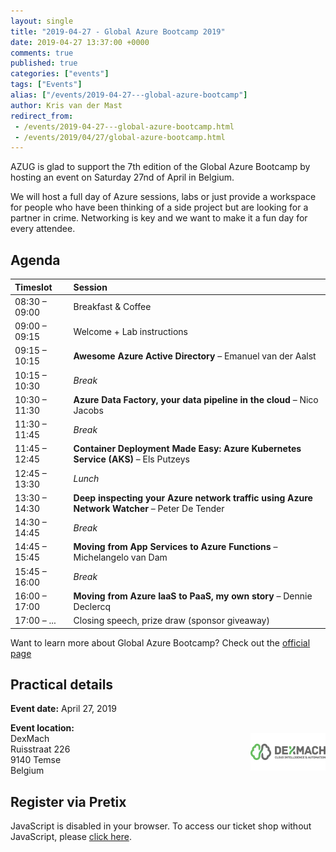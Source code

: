 ```yaml
---
layout: single
title: "2019-04-27 - Global Azure Bootcamp 2019"
date: 2019-04-27 13:37:00 +0000
comments: true
published: true
categories: ["events"]
tags: ["Events"]
alias: ["/events/2019-04-27---global-azure-bootcamp"]
author: Kris van der Mast
redirect_from:
 - /events/2019-04-27---global-azure-bootcamp.html
 - /events/2019/04/27/global-azure-bootcamp.html
---
```


AZUG is glad to support the 7th edition of the Global Azure Bootcamp by hosting an event on Saturday 27nd of April in Belgium.

We will host a full day of Azure sessions, labs or just provide a workspace for people who have been thinking of a side project but are looking for a partner in crime. Networking is key and we want to make it a fun day for every attendee.

## Agenda

| Timeslot        | Session                                                                                                     |
|:----------------|:------------------------------------------------------------------------------------------------------------|
| 08:30 – 09:00   | Breakfast & Coffee                                                                                          |
| 09:00 – 09:15   | Welcome + Lab instructions                                                                                  |
| 09:15 – 10:15   | **Awesome Azure Active Directory** – Emanuel van der Aalst                                                  |
| 10:15 – 10:30   | *Break*                                                                                                     |
| 10:30 – 11:30   | **Azure Data Factory, your data pipeline in the cloud**  – Nico Jacobs                                      |
| 11:30 – 11:45   | *Break*                                                                                                     |
| 11:45 – 12:45   | **Container Deployment Made Easy: Azure Kubernetes Service (AKS)** – Els Putzeys                            |
| 12:45 – 13:30   | *Lunch*                                                                                                     |
| 13:30 – 14:30   | **Deep inspecting your Azure network traffic using Azure Network Watcher** – Peter De Tender                |
| 14:30 – 14:45   | *Break*                                                                                                     |
| 14:45 – 15:45   | **Moving from App Services to Azure Functions** – Michelangelo van Dam                                      |
| 15:45 – 16:00   | *Break*                                                                                                     |
| 16:00 – 17:00   | **Moving from Azure IaaS to PaaS, my own story** – Dennie Declercq                                          |
| 17:00 – ...     |  Closing speech, prize draw (sponsor giveaway)                                                              |


Want to learn more about Global Azure Bootcamp? Check out the [official page](https://global.azurebootcamp.net/)

## Practical details

**Event date:** April 27, 2019

**Event location:**<br />
<img width="120" height="60" align="right" alt="" src="/assets/media/sponsors/dexmach-logo.png">DexMach<br />
Ruisstraat 226<br />
9140 Temse<br />
Belgium

## Register via Pretix

<link rel="stylesheet" type="text/css" href="https://pretix.eu/azug/gab-2019/widget/v1.css">
<script type="text/javascript" src="https://pretix.eu/widget/v1.en.js" async></script>
<pretix-widget event="https://pretix.eu/azug/gab-2019/"></pretix-widget>
<noscript>
   <div class="pretix-widget">
        <div class="pretix-widget-info-message">
            JavaScript is disabled in your browser. To access our ticket shop without JavaScript, please <a target="_blank" rel="noopener" href="https://pretix.eu/azug/gab-2019/">click here</a>.
        </div>
    </div>
</noscript>
